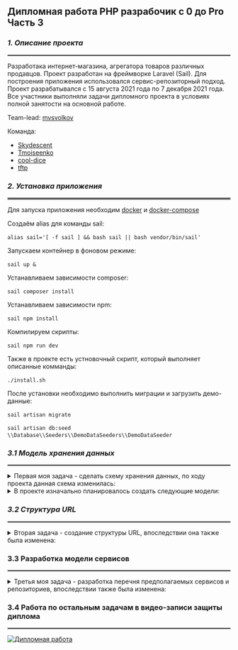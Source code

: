 ## Дипломная работа PHP разрабочик с 0 до Pro Часть 3

### _1. Описание проекта_
<hr style="border:1px solid gray"> </hr>

Разработака интернет-магазина, агрегатора товаров различных продавцов. Проект разработан на фреймворке Laravel (Sail). Для построения приложения использовался сервис-репозиторный подход.
Проект разрабатывался с 15 августа 2021 года по 7 декабря 2021 года. 
Все участники выполняли задачи дипломного проекта в условиях полной занятости на основной работе.

Team-lead: <a href="https://github.com/mvsvolkov">mvsvolkov</a>

Команда:
- <a href="https://github.com/Skydescent">Skydescent</a>
- <a href="https://github.com/Tmoiseenko">Tmoiseenko</a>
- <a href="https://github.com/cool-dice">cool-dice</a>
- <a href="https://github.com/tftp">tftp</a>

### _2. Установка приложения_
<hr style="border:2px solid gray"> </hr>
Для запуска приложения необходим <a href="https://docs.docker.com/engine/install/">docker</a> и <a href="https://docs.docker.com/compose/install/">docker-compose</a>

Создаём alias для команды sail:
```
alias sail='[ -f sail ] && bash sail || bash vendor/bin/sail'
```

Запускаем контейнер в фоновом режиме:

```
sail up &
```

Устанавливаем зависимости composer:
```
sail composer install
```

Устанавливаем зависимости npm:
```
sail npm install
```

Компилируем скрипты:
```
sail npm run dev
```

Также в проекте есть устновочный скрипт, который выполняет описанные комманды:
```
./install.sh
```

После установки необходимо выполнить миграции и загрузить демо-данные:
```
sail artisan migrate
```
```
sail artisan db:seed \\Database\\Seeders\\DemoDataSeeders\\DemoDataSeeder
```

### _3.1 Модель хранения данных_

<hr style="border:1px solid gray"> </hr>

<details><summary>Первая моя задача  - сделать схему хранения данных, по ходу проекта данная схема изменилась:</summary>

![Alt text](project/shop_schema_ver7.png?raw=true "Модель хранения данных")

</details>

<details><summary>В проекте изначально планировалось создать следующие модели:</summary>

- AdminSettings
- Banner
- Category
- Discount _(Полиморфная связь многие ко многим через таблицу discountable, модели: Category, Product)_
- Delivery
- Feedback
- Image _(Связь один к одному, модели: Seller, User, Category, Banner, Manufacturer; Связь один ко многим и связь один к одному для главного изображения, модель: Product)_
- Order
- OrderItem
- Payment
- Product
- Review
- Seller
- User
- ViewedProduct
- Manufacturer

</details>

### _3.2 Cтруктура URL_

<hr style="border:1px solid gray"> </hr>

<details><summary>Вторая задача - создание структуры URL, впоследствии она также была изменена:</summary>

| Раздел | Страница | Описание | HTTP метод | Route name| URL | Комментарий |
| ------ | ------ | ------ | ------ | ------ | ------ | ------ |
| Главная | Главная страница | Главный баннер и категории товаров | GET | / | banners |- |
| Каталог | Перечень товаров | Каталог, популярные товары, скидки | GET | /products/ | catalog.index |- |
| Каталог | Детальная страница | Просмотр страницы товара | GET | /products/\{slug} | products.show |- |
| Каталог | Детальная страница | Форма добавления отзыва | GET | /products/\{slug}/reviews | reviews.create |- |
| Каталог | Детальная страница | Добавление нового отзыва | POST | /products/\{slug}/reviews | reviews.store |- |
| Каталог | Детальная страница | Сравнение товаров | GET | /products/comparison | comparison |id сравниваемых товаров добавляются в сессию и выгружаются из неё при сравнении |
| Страница о продавце | Детальная страница | Просмотр страницы о продавце | GET | /sellers/\{id} | sellers.show |- |
| Страница о скидках  | Перечень скидок | Перечень скидок всех товаров | GET | /discounts | discounts.index |- |
| Страница о скидках  | Детальная страница | Просмотр страницы скидки | GET | /discounts/\{id} | discounts.show |- |
| Оформление заказа | Детальная страница | Редактирование корзины | GET | /cart | carts.edit |- |
| Оформление заказа | Детальная страница | Обновление корзины | PATCH | /cart | carts.update |- |
| Оформление заказа | Детальная страница | Удаление корзины | DELETE | /cart | carts.destroy |удаление корзины из сессии |
| Оформление заказа | Пошаговая форма заказа | Заполнение формы | GET | /orders | orders.create |- |
| Оформление заказа | Пошаговая форма заказа | Нажатие кнопки "Оплатить" | POST | /orders | orders.store |Создание нового заказа, запись корзины в БД в order_items |
| Оформление заказа | Детальная страница оплаты | Редактирование формы опалаты(счёт, способ) | GET | /orders/\{id}/checkin | payments.create |- |
| Оформление заказа | Детальная страница оплаты | Нажатие кнопки "Оплатить" | POST | /orders/\{id}/checkin | payments.store |- |
| Личный кабинет | Детальная страница | Просмотр кабинета | GET | /account | account.show |- |
| Личный кабинет | Детальная страница | Редактирование профиля | GET | /account/profile | account.edit |- |
| Личный кабинет | Детальная страница | Обновление профиля | PATCH | /account/profile | account.update |- |
| Личный кабинет | Детальная страница | История просмотров | GET | /account/viewed-products | account.viewed-products |- |
| Личный кабинет | Детальная страница | История заказов | GET | /account/orders-history | account.order-history |- |
| Контакты | Детальная страница | Страница с контактами и формой обратной связи | GET | /feedbacks | feedbacks.create |- |
| Контакты | Детальная страница | Отправка формы обратной связи | POST | /feedbacks | feedbacks.store |- |
| О нас | Детальная страница | Статичная страница с историей компнаии | GET | /about | about |- |
| Административный раздел | Пользователи | Управление пользователями: CRUD | GET / POST / PATCH / DELETE | /admin/users/... | admin.users. ... |- |
| Административный раздел | Товары | Управление товарами: CRUD | GET / POST / PATCH / DELETE | /admin/products/... | admin.products. ... |- |
| Административный раздел | Заказы | Управление заказами: CRUD | GET / POST / PATCH / DELETE | /admin/orders/... | admin.orders. ... |- |
| Административный раздел | Категории | Управление категориями: CRUD | GET / POST / PATCH / DELETE | /admin/categories/... | admin.categories. ... |- |
| Административный раздел | Отзывы | Управление отзывами: CRUD | GET / POST / PATCH / DELETE | /admin/reviews/... | admin.reviews. ... |- |
| Административный раздел | Баннеры | Управление баннерами: CRUD | GET / POST / PATCH / DELETE | /admin/banners/... | admin.banners. ... |- |
| Административный раздел | Скидки | Управление скидками: CRUD | GET / POST / PATCH / DELETE | /admin/discounts/... | admin.discounts. ... |- |
| Административный раздел | Обращения | Просмотр обращений | GET | /admin/feedbacks | admin.feedbacks.index |- |
| Административный раздел | Форма проведения импорта | Выбор параметорв импорта | GET | /admin/import | admin.import |- |
| Административный раздел | Форма проведения импорта | Нажатие на кнопку "Запустить импорт" | GET | /admin/start-import | admin/start-import |- |
</details>





### 3.3 Разработка модели сервисов

<hr style="border:1px solid gray"> </hr>

<details><summary>Третья моя задача - разработка перечня предполагаемых сервисов и репозиториев, впоследствии также была изменена:</summary>

|Model|DB table|Services|Repository|
|------|------|------|------|
|AdminSettings|admin_settings|AdminSettingsService|AdminSettingsRepository|
|Banner|banners|-|BannerRepository|
|Category|categories|-|CategoryRepository|
|Delivery|delivery|DeliveryCostService|DeliveryRepository|
|Discount|discounts|-|DiscountRepository|
|Feedback|feedbacks|-|FeedbackRepository|
|Image|images|-|ImageRepository|
|Order|orders|-|OrderRepository|
|OrderItem|order_item|AddToCartService<br />GetCartService|OrderItemRepository|
|Payment|payments|PayOrderService|PaymentRepository|
|Product|products|OfferOfTheDayService<br />CompareProductsService<br />ProductDiscountService<br />ImportProductService|ProductRepository|
|Review|reviews|AddReviewService|ReviewRepository|
|Seller|sellers|ImportSellerService|SellerRepository|
|User|users|-|UserRepository|
|ViewedProduct|viewed_products|ViewedProductsService|ViewedProductsRepository|
|Manufacturer|manufacturers|-|ManufacturerRepository|

</details>

### 3.4 Работа по остальным задачам в видео-записи защиты диплома

<hr style="border:1px solid gray"> </hr>

[![Дипломная работа](https://img.youtube.com/vi/iZCqdbRobrg/maxresdefault.jpg)](https://youtu.be/iZCqdbRobrg)
